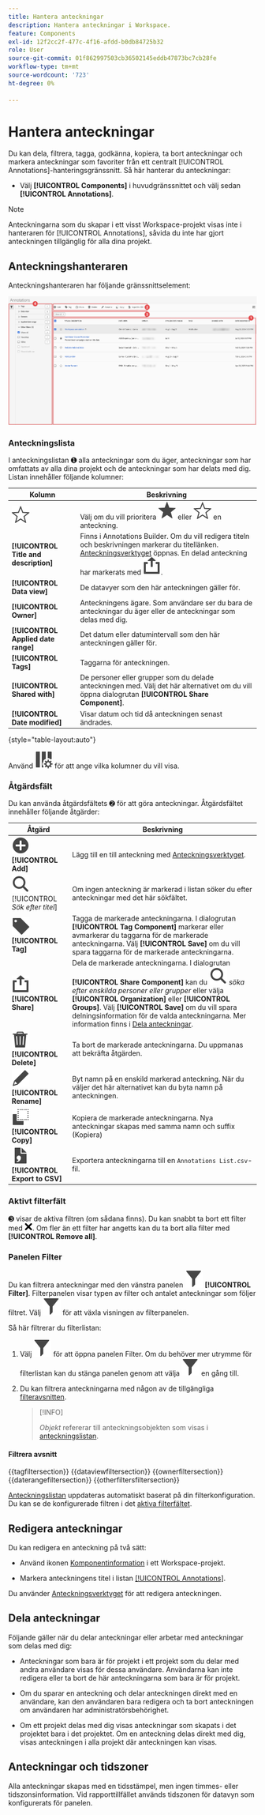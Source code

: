 ```yaml
---
title: Hantera anteckningar
description: Hantera anteckningar i Workspace.
feature: Components
exl-id: 12f2cc2f-477c-4f16-afdd-b0db84725b32
role: User
source-git-commit: 01f862997503cb36502145eddb47873bc7cb28fe
workflow-type: tm+mt
source-wordcount: '723'
ht-degree: 0%

---
```


# Hantera anteckningar

Du kan dela, filtrera, tagga, godkänna, kopiera, ta bort anteckningar och markera anteckningar som favoriter från ett centralt [!UICONTROL Annotations]-hanteringsgränssnitt. Så här hanterar du anteckningar:

* Välj **[!UICONTROL Components]** i huvudgränssnittet och välj sedan **[!UICONTROL Annotations]**.


>[!NOTE]
>
>Anteckningarna som du skapar i ett visst Workspace-projekt visas inte i hanteraren för [!UICONTROL Annotations], såvida du inte har gjort anteckningen tillgänglig för alla dina projekt.
>

## Anteckningshanteraren

Anteckningshanteraren har följande gränssnittselement:

![Anteckningsgränssnitt](assets/annotations-manager.png)

### Anteckningslista

I anteckningslistan ➊ alla anteckningar som du äger, anteckningar som har omfattats av alla dina projekt och de anteckningar som har delats med dig. Listan innehåller följande kolumner:

| Kolumn | Beskrivning |
| --- | --- | 
| ![StarOutline](/help/assets/icons/StarOutline.svg) | Välj om du vill prioritera ![Star](/help/assets/icons/Star.svg) eller ![StarOutline](/help/assets/icons/StarOutline.svg) en anteckning. |
| **[!UICONTROL Title and description]** | Finns i Annotations Builder. Om du vill redigera titeln och beskrivningen markerar du titellänken. [Anteckningsverktyget](/help/components/annotations/create-annotations.md#annotation-builder) öppnas. En delad anteckning har markerats med ![Dela](/help/assets/icons/Share.svg). |
| **[!UICONTROL Data view]** | De datavyer som den här anteckningen gäller för. |
| **[!UICONTROL Owner]** | Anteckningens ägare. Som användare ser du bara de anteckningar du äger eller de anteckningar som delas med dig. |
| **[!UICONTROL Applied date range]** | Det datum eller datumintervall som den här anteckningen gäller för. |
| **[!UICONTROL Tags]** | Taggarna för anteckningen. |
| **[!UICONTROL Shared with]** | De personer eller grupper som du delade anteckningen med. Välj det här alternativet om du vill öppna dialogrutan **[!UICONTROL Share Component]**. |
| **[!UICONTROL Date modified]** | Visar datum och tid då anteckningen senast ändrades. |

{style="table-layout:auto"}

Använd ![ColumnSetting](/help/assets/icons/ColumnSetting.svg) för att ange vilka kolumner du vill visa.

### Åtgärdsfält

Du kan använda åtgärdsfältets ➋ för att göra anteckningar. Åtgärdsfältet innehåller följande åtgärder:

| Åtgärd | Beskrivning |
|---|---|
| ![AddCircle](/help/assets/icons/AddCircle.svg) **[!UICONTROL Add]** | Lägg till en till anteckning med [Anteckningsverktyget](create-annotations.md#annotation-builder). |
| ![Sök](/help/assets/icons/Search.svg) [!UICONTROL *Sök efter titel*] | Om ingen anteckning är markerad i listan söker du efter anteckningar med det här sökfältet. |
| ![Etikett](/help/assets/icons/Label.svg) **[!UICONTROL Tag]** | Tagga de markerade anteckningarna. I dialogrutan **[!UICONTROL Tag Component]** markerar eller avmarkerar du taggarna för de markerade anteckningarna. Välj **[!UICONTROL Save]** om du vill spara taggarna för de markerade anteckningarna. |
| ![Dela](/help/assets/icons/Share.svg) **[!UICONTROL Share]** | Dela de markerade anteckningarna. I dialogrutan **[!UICONTROL Share Component]** kan du ![ söka ](/help/assets/icons/Search.svg) *söka efter enskilda personer eller grupper* eller välja **[!UICONTROL Organization]** eller **[!UICONTROL Groups]**. Välj **[!UICONTROL Save]** om du vill spara delningsinformation för de valda anteckningarna. Mer information finns i [Dela anteckningar](#share-annotations). |
| ![Ta bort](/help/assets/icons/Delete.svg) **[!UICONTROL Delete]** | Ta bort de markerade anteckningarna. Du uppmanas att bekräfta åtgärden. |
| ![Redigera](/help/assets/icons/Edit.svg) **[!UICONTROL Rename]** | Byt namn på en enskild markerad anteckning. När du väljer det här alternativet kan du byta namn på anteckningen. |
| ![Kopiera](/help/assets/icons/Copy.svg) **[!UICONTROL Copy]** | Kopiera de markerade anteckningarna. Nya anteckningar skapas med samma namn och suffix (Kopiera) |
| ![FileCSV](/help/assets/icons/FileCSV.svg) **[!UICONTROL Export to CSV]** | Exportera anteckningarna till en `Annotations List.csv`-fil. |

### Aktivt filterfält

➌ visar de aktiva filtren (om sådana finns). Du kan snabbt ta bort ett filter med ![CrossSize75](/help/assets/icons/CrossSize75.svg). Om fler än ett filter har angetts kan du ta bort alla filter med **[!UICONTROL Remove all]**.

### Panelen Filter

Du kan filtrera anteckningar med den vänstra panelen ![Filter](/help/assets/icons/Filter.svg) **[!UICONTROL Filter]**. Filterpanelen visar typen av filter och antalet anteckningar som följer filtret. Välj ![Filter](/help/assets/icons/Filter.svg) för att växla visningen av filterpanelen.

Så här filtrerar du filterlistan:

1. Välj ![Filter](/help/assets/icons/Filter.svg) för att öppna panelen Filter. Om du behöver mer utrymme för filterlistan kan du stänga panelen genom att välja ![Filter](/help/assets/icons/Filter.svg) en gång till.
1. Du kan filtrera anteckningarna med någon av de tillgängliga [filteravsnitten](#filter-sections).

   >[!INFO]
   >
   >*Objekt* refererar till anteckningsobjekten som visas i [anteckningslistan](manage-annotations.md#annotations-list).
   > 

#### Filtrera avsnitt

{{tagfiltersection}}
{{dataviewfiltersection}}
{{ownerfiltersection}}
{{daterangefiltersection}}
{{otherfiltersfiltersection}}


[Anteckningslistan](manage-annotations.md#annotations-list) uppdateras automatiskt baserat på din filterkonfiguration. Du kan se de konfigurerade filtren i det [aktiva filterfältet](manage-annotations.md#active-filter-bar).


## Redigera anteckningar

Du kan redigera en anteckning på två sätt:

* Använd ikonen [Komponentinformation](/help/components/use-components-in-workspace.md#component-info) i ett Workspace-projekt.

* Markera anteckningens titel i listan [[!UICONTROL Annotations]](#annotations-list).

Du använder [Anteckningsverktyget](/help/components/annotations/create-annotations.md#annotation-builder) för att redigera anteckningen.

## Dela anteckningar

Följande gäller när du delar anteckningar eller arbetar med anteckningar som delas med dig:

* Anteckningar som bara är för projekt i ett projekt som du delar med andra användare visas för dessa användare. Användarna kan inte redigera eller ta bort de här anteckningarna som bara är för projekt.
* Om du sparar en anteckning och delar anteckningen direkt med en användare, kan den användaren bara redigera och ta bort anteckningen om användaren har administratörsbehörighet.

* Om ett projekt delas med dig visas anteckningar som skapats i det projektet bara i det projektet. Om en anteckning delas direkt med dig, visas anteckningen i alla projekt där anteckningen kan visas.

## Anteckningar och tidszoner

Alla anteckningar skapas med en tidsstämpel, men ingen timmes- eller tidszonsinformation. Vid rapporttillfället används tidszonen för datavyn som konfigurerats för panelen.
